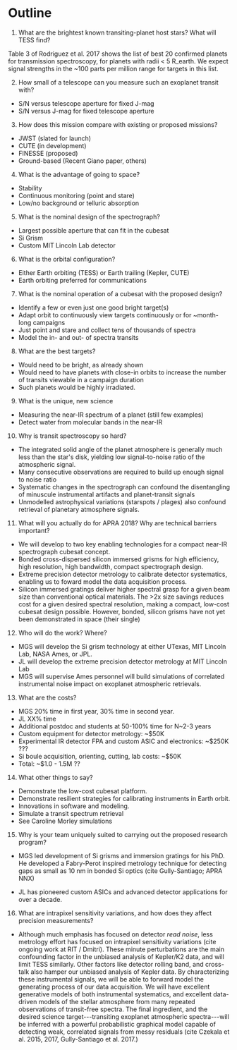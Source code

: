 # Outline

1. What are the brightest known transiting-planet host stars? What will TESS find?

Table 3 of Rodriguez et al. 2017 shows the list of best 20 confirmed planets for transmission spectroscopy, for planets with radii < 5 R_earth.  We expect signal strengths in the ~100 parts per million range for targets in this list.

2. How small of a telescope can you measure such an exoplanet transit with?

- S/N versus telescope aperture for fixed J-mag
- S/N versus J-mag for fixed telescope aperture

3. How does this mission compare with existing or proposed missions?

- JWST  (slated for launch)
- CUTE (in development)
- FINESSE (proposed)
- Ground-based (Recent Giano paper, others)

4. What is the advantage of going to space?
- Stability
- Continuous monitoring (point and stare)
- Low/no background or telluric absorption

5. What is the nominal design of the spectrograph?
- Largest possible aperture that can fit in the cubesat
- Si Grism
- Custom MIT Lincoln Lab detector

6. What is the orbital configuration?
- Either Earth orbiting (TESS) or Earth trailing (Kepler, CUTE)
- Earth orbiting preferred for communications

7. What is the nominal operation of a cubesat with the proposed design?
- Identify a few or even just one good bright target(s)
- Adapt orbit to continuously view targets continuously or for ~month-long campaigns
- Just point and stare and collect tens of thousands of spectra
- Model the in- and out- of spectra transits

8. What are the best targets?
- Would need to be bright, as already shown
- Would need to have planets with close-in orbits to increase the number of transits viewable in a campaign duration
- Such planets would be highly irradiated.

9. What is the unique, new science
- Measuring the near-IR spectrum of a planet (still few examples)
- Detect water from molecular bands in the near-IR

10. Why is transit spectroscopy so hard?
- The integrated solid angle of the planet atmosphere is generally much less than the star's disk, yielding low signal-to-noise ratio of the atmospheric signal.
- Many consecutive observations are required to build up enough signal to noise ratio
- Systematic changes in the spectrograph can confound the disentangling of minuscule instrumental artifacts and planet-transit signals
- Unmodelled astrophysical variations (starspots / plages) also confound retrieval of planetary atmosphere signals.

11. What will you actually do for APRA 2018?  Why are technical barriers important?
- We will develop to two key enabling technologies for a compact near-IR spectrograph cubesat concept.
- Bonded cross-dispersed silicon immersed grisms for high efficiency, high resolution, high bandwidth, compact spectrograph design.
- Extreme precision detector metrology to calibrate detector systematics, enabling us to foward model the data acquisition process.
- Silicon immersed gratings deliver higher spectral grasp for a given beam size than conventional optical materials.  The >2x size savings reduces cost for a given desired spectral resolution, making a compact, low-cost cubesat design possible.  However, bonded, silicon grisms have not yet been demonstrated in space (their single)

12. Who will do the work?  Where?

- MGS will develop the Si grism technology at either UTexas, MIT Lincoln Lab, NASA Ames, or JPL.
- JL will develop the extreme precision detector metrology at MIT Lincoln Lab
- MGS will supervise Ames personnel will build simulations of correlated instrumental noise impact on exoplanet atmospheric retrievals.

13. What are the costs?
- MGS 20% time in first year, 30% time in second year.
- JL XX% time
- Additional postdoc and students at 50-100% time for N~2-3 years
- Custom equipment for detector metrology: ~$50K
- Experimental IR detector FPA and custom ASIC and electronics: ~$250K ???
- Si boule acquisition, orienting, cutting, lab costs: ~$50K
- Total: ~$1.0 - 1.5M ??


14. What other things to say?
- Demonstrate the low-cost cubesat platform.
- Demonstrate resilient strategies for calibrating instruments in Earth orbit.
- Innovations in software and modeling.
- Simulate a transit spectrum retrieval
- See Caroline Morley simulations

15. Why is your team uniquely suited to carrying out the proposed research program?

- MGS led development of Si grisms and immersion gratings for his PhD.  He developed a Fabry-Perot inspired metrology technique for detecting gaps as small as 10 nm in bonded Si optics (cite Gully-Santiago; APRA NNX)

- JL has pioneered custom ASICs and advanced detector applications for over a decade.

16. What are intrapixel sensitivity variations, and how does they affect precision measurements?

- Although much emphasis has focused on detector *read noise*, less metrology effort has focused on intrapixel sensitivity variations (cite ongoing work at RIT / Dmitri).  These minute perturbations are the main confounding factor in the unbiased analysis of Kepler/K2 data, and will limit TESS similarly.  Other factors like detector rolling band, and cross-talk also hamper our unbiased analysis of Kepler data.  By characterizing these instrumental signals, we will be able to forward model the generating process of our data acquisition.  We will have excellent generative models of both instrumental systematics, and excellent data-driven models of the stellar atmosphere from many repeated observations of transit-free spectra.  The final ingredient, and the desired science target---transiting exoplanet atmospheric spectra---will be inferred with a powerful probabilistic graphical model capable of detecting weak, correlated signals from messy residuals (cite Czekala et al. 2015, 2017, Gully-Santiago et al. 2017.)

